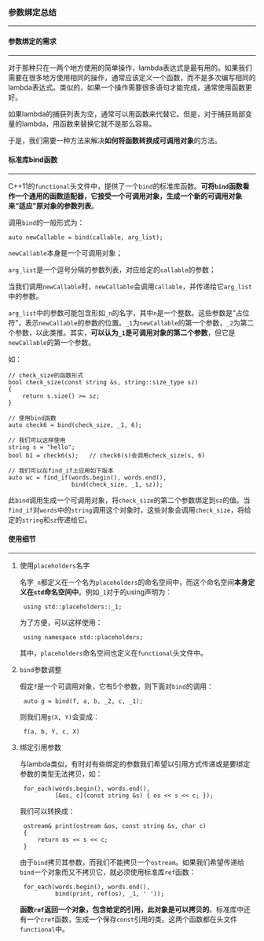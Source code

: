 ### 参数绑定总结 ###
------------------

#### 参数绑定的需求 ####
----------------------

对于那种只在一两个地方使用的简单操作，lambda表达式是最有用的。如果我们需要在很多地方使用相同的操作，通常应该定义一个函数，而不是多次编写相同的lambda表达式。类似的，如果一个操作需要很多语句才能完成，通常使用函数更好。

如果lambda的捕获列表为空，通常可以用函数来代替它。但是，对于捕获局部变量的lambda，用函数来替换它就不是那么容易。

于是，我们需要一种方法来解决**如何将函数转换成可调用对象**的方法。

#### 标准库bind函数 ####
-----------------------
C++11的`functional`头文件中，提供了一个`bind`的标准库函数。**可将`bind`函数看作一个通用的函数适配器，它接受一个可调用对象，生成一个新的可调用对象来“适应”原对象的参数列表**。

调用`bind`的一般形式为：

	auto newCallable = bind(callable, arg_list);
	
`newCallable`本身是一个可调用对象；

`arg_list`是一个逗号分隔的参数列表，对应给定的`callable`的参数；

当我们调用`newCallable`时，`newCallable`会调用`callable`，并传递给它`arg_list`中的参数。

`arg_list`中的参数可能包含形如`_n`的名字，其中`n`是一个整数。这些参数是“占位符”，表示`newCallable`的参数的位置。`_1`为`newCallable`的第一个参数，`_2`为第二个参数，以此类推。其实，**可以认为`_1`是可调用对象的第二个参数**，但它是`newCallable`的第一个参数。

如：

	// check_size的函数形式
	bool check_size(const string &s, string::size_type sz)
	{
		return s.size() >= sz;
	}
	
	// 使用bind函数
	auto check6 = bind(check_size, _1, 6);
	
	// 我们可以这样使用
	string s = "hello";
	bool b1 = check6(s);   // check6(s)会调用check_size(s, 6)
	
	// 我们可以在find_if上应用如下版本
	auto wc = find_if(words.begin(), words.end(),
	                  bind(check_size, _1, sz));
	                  
此`bind`调用生成一个可调用对象，将`check_size`的第二个参数绑定到`sz`的值。当`find_if`对`words`中的`string`调用这个对象时，这些对象会调用`check_size`，将给定的`string`和`sz`传递给它。

#### 使用细节 ####
-----------------
1. 使用`placeholders`名字
	
   名字`_n`都定义在一个名为`placeholders`的命名空间中，而这个命名空间**本身定义在`std`命名空间中**。例如`_1`对于的using声明为：
   
   		using std::placeholders::_1;
   		
   	为了方便，可以这样使用：
   	
   		using namespace std::placeholders;
   	其中，`placeholders`命名空间也定义在`functional`头文件中。
   	
2. `bind`参数调整

	假定`f`是一个可调用对象，它有5个参数，则下面对`bind`的调用：
	
		auto g = bind(f, a, b, _2, c, _1);
	则我们用`g(X, Y)`会变成：
	
		f(a, b, Y, c, X)
		
	
3. 绑定引用参数

   与lambda类似，有时对有些绑定的参数我们希望以引用方式传递或是要绑定参数的类型无法拷贝，如：
   
   		for_each(words.begin(), words.end(), 
   		         [&os, c](const string &s) { os << s << c; });
   		         
   我们可以转换成：
   
   		ostream& print(ostream &os, const string &s, char c)
   		{
   			return os << s << c;
   		}
   		
   	由于`bind`拷贝其参数，而我们不能拷贝一个`ostream`。如果我们希望传递给`bind`一个对象而又不拷贝它，就必须使用标准库`ref`函数：
   	
   		for_each(words.begin(), words.end(),
   		         bind(print, ref(os), _1, ' '));
   
   **函数`ref`返回一个对象，包含给定的引用，此对象是可以拷贝的**。标准库中还有一个`cref`函数，生成一个保存`const`引用的类。这两个函数都在头文件`functional`中。